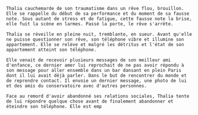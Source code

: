 	Thalia cauchemarde de son traumatisme dans un rêve flou, brouillon. Elle se rappelle du début de sa performance et du moment de sa fausse note. Sous autant de stress et de fatigue, cette fausse note la brise, elle fuit la scène en larmes. Passé la porte, le rêve s'arrête.

	Thalia se réveille en pleine nuit, tremblante, en sueur. Avant qu'elle ne puisse questionner son rêve, son téléphone vibre et illumine son appartement. Elle se relève et malgré les détritus et l'état de son appartement atteint son téléphone. 

	Elle venait de recevoir plusieurs messages de son meilleur ami d'enfance, ce dernier amer lui reprochait de ne pas avoir répondu à son message pour aller ensemble dans un bar dansant en plein Paris dont il lui avait déjà parler. Dans le but de rencontrer du monde et de reprendre contact. Il envoie un dernier message, une photo de lui et des amis du conservatoire avec d'autres personnes. 

	Face au remord d'avoir abandonné ses relations sociales, Thalia tente de lui répondre quelque chose avant de finalement abandonner et éteindre son téléphone. Elle est emp